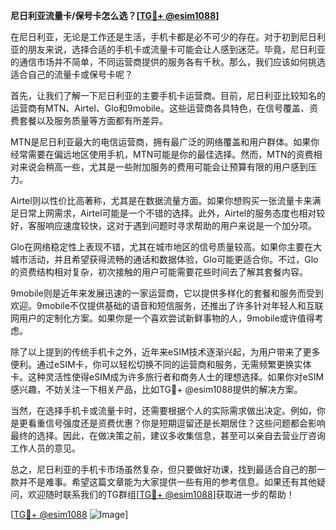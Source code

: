 **尼日利亚流量卡/保号卡怎么选？[[TG💪+ @esim1088](https://t.me/s/esim1088)]**

在尼日利亚，无论是工作还是生活，手机卡都是必不可少的存在。对于初到尼日利亚的朋友来说，选择合适的手机卡或流量卡可能会让人感到迷茫。毕竟，尼日利亚的通信市场并不简单，不同运营商提供的服务各有千秋。那么，我们应该如何挑选适合自己的流量卡或保号卡呢？

首先，让我们了解一下尼日利亚的主要手机卡运营商。目前，尼日利亚比较知名的运营商有MTN、Airtel、Glo和9mobile。这些运营商各具特色，在信号覆盖、资费套餐以及服务质量等方面都有所差异。

MTN是尼日利亚最大的电信运营商，拥有最广泛的网络覆盖和用户群体。如果你经常需要在偏远地区使用手机，MTN可能是你的最佳选择。然而，MTN的资费相对来说会稍高一些，尤其是一些附加服务的费用可能会让预算有限的用户感到压力。

Airtel则以性价比高著称，尤其是在数据流量方面。如果你想购买一张流量卡来满足日常上网需求，Airtel可能是一个不错的选择。此外，Airtel的服务态度也相对较好，客服响应速度较快，这对于遇到问题时寻求帮助的用户来说是一个加分项。

Glo在网络稳定性上表现不错，尤其在城市地区的信号质量较高。如果你主要在大城市活动，并且希望获得流畅的通话和数据体验，Glo可能更适合你。不过，Glo的资费结构相对复杂，初次接触的用户可能需要花些时间去了解其套餐内容。

9mobile则是近年来发展迅速的一家运营商，它以提供多样化的套餐和服务而受到欢迎。9mobile不仅提供基础的语音和短信服务，还推出了许多针对年轻人和互联网用户的定制化方案。如果你是一个喜欢尝试新鲜事物的人，9mobile或许值得考虑。

除了以上提到的传统手机卡之外，近年来eSIM技术逐渐兴起，为用户带来了更多便利。通过eSIM卡，你可以轻松切换不同的运营商和服务，无需频繁更换实体卡。这种灵活性使得eSIM成为许多旅行者和商务人士的理想选择。如果你对eSIM感兴趣，不妨关注一下相关产品，比如TG💪+ @esim1088提供的解决方案。

当然，在选择手机卡或流量卡时，还需要根据个人的实际需求做出决定。例如，你是更看重信号强度还是资费优惠？你是短期逗留还是长期居住？这些问题都会影响最终的选择。因此，在做决策之前，建议多收集信息，甚至可以亲自去营业厅咨询工作人员的意见。

总之，尼日利亚的手机卡市场虽然复杂，但只要做好功课，找到最适合自己的那一款并不是难事。希望这篇文章能为大家提供一些有用的参考信息。如果还有其他疑问，欢迎随时联系我们的TG群组[[TG💪+ @esim1088](https://t.me/s/esim1088)]获取进一步的帮助！

[[TG💪+ @esim1088](https://t.me/s/esim1088) ![Image](https://i.postimg.cc/4NQfJmqS/Snipaste-2025-05-13-00-14-12.png)]